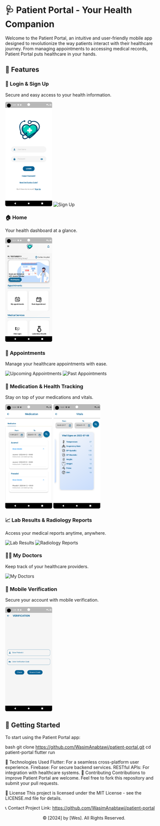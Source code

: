 # 🩺 Patient Portal - Your Health Companion

Welcome to the Patient Portal, an intuitive and user-friendly mobile app designed to revolutionize the way patients interact with their healthcare journey. From managing appointments to accessing medical records, Patient Portal puts healthcare in your hands.

## 🌟 Features

### 🚪 **Login & Sign Up**
Secure and easy access to your health information.
<div>
  <img src="screenshots/login.png" alt="Login" width="150" />
  <img src="screenshots/sign_up.png" alt="Sign Up" width="150" />
</div>

### 🏠 **Home**
Your health dashboard at a glance.
<div>
  <img src="screenshots/home.png" alt="Home" width="150" />
</div>

### 📅 **Appointments**
Manage your healthcare appointments with ease.
<div>
  <img src="screenshots/upcoming_appointments.png" alt="Upcoming Appointments" width="150" />
  <img src="screenshots/past_appointments.png" alt="Past Appointments" width="150" />
</div>

### 💊 **Medication & Health Tracking**
Stay on top of your medications and vitals.
<div>
  <img src="screenshots/medication.png" alt="Medication" width="150" />
  <img src="screenshots/vitals.png" alt="Vitals" width="150" />
</div>

### 📈 **Lab Results & Radiology Reports**
Access your medical reports anytime, anywhere.
<div>
  <img src="screenshots/lab_results.png" alt="Lab Results" width="150" />
  <img src="screenshots/rad_reports.png" alt="Radiology Reports" width="150" />
</div>

### 👨‍⚕️ **My Doctors**
Keep track of your healthcare providers.
<div>
  <img src="screenshots/my_doctors.png" alt="My Doctors" width="150" />
</div>

### 📱 **Mobile Verification**
Secure your account with mobile verification.
<div>
  <img src="screenshots/verification.png" alt="Verification" width="150" />
</div>

## 🚀 Getting Started

To start using the Patient Portal app:

 bash
git clone https://github.com/WasimAnabtawi/patient-portal.git
cd patient-portal
flutter run


🧰 Technologies Used
Flutter: For a seamless cross-platform user experience.
Firebase: For secure backend services.
RESTful APIs: For integration with healthcare systems.
🤝 Contributing
Contributions to improve Patient Portal are welcome. Feel free to fork this repository and submit your pull requests.

📄 License
This project is licensed under the MIT License - see the LICENSE.md file for details.

📞 Contact
Project Link: https://github.com/WasimAnabtawi/patient-portal

<p align="center">
  &copy; [2024] by [Wes]. All Rights Reserved.
</p>
 

